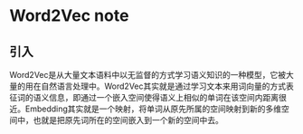 # Word2Vec note

## 引入
Word2Vec是从大量文本语料中以无监督的方式学习语义知识的一种模型，它被大量的用在自然语言处理中。Word2Vec其实就是通过学习文本来用词向量的方式表征词的语义信息，即通过一个嵌入空间使得语义上相似的单词在该空间内距离很近。Embedding其实就是一个映射，将单词从原先所属的空间映射到新的多维空间中，也就是把原先词所在的空间嵌入到一个新的空间中去。

